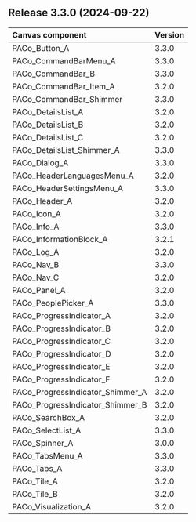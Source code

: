 ## Release 3.3.0 (2024-09-22)

| Canvas component | Version |
| :--- | :--- |
| PACo_Button_A | 3.3.0 |
| PACo_CommandBarMenu_A | 3.3.0 |
| PACo_CommandBar_B | 3.3.0 |
| PACo_CommandBar_Item_A | 3.2.0 |
| PACo_CommandBar_Shimmer | 3.3.0 |
| PACo_DetailsList_A | 3.2.0 |
| PACo_DetailsList_B | 3.2.0 |
| PACo_DetailsList_C | 3.2.0 |
| PACo_DetailsList_Shimmer_A | 3.3.0 |
| PACo_Dialog_A | 3.3.0 |
| PACo_HeaderLanguagesMenu_A | 3.2.0 |
| PACo_HeaderSettingsMenu_A | 3.3.0 |
| PACo_Header_A | 3.2.0 |
| PACo_Icon_A | 3.2.0 |
| PACo_Info_A | 3.3.0 |
| PACo_InformationBlock_A | 3.2.1 |
| PACo_Log_A | 3.2.0 |
| PACo_Nav_B | 3.3.0 |
| PACo_Nav_C | 3.2.0 |
| PACo_Panel_A | 3.2.0 |
| PACo_PeoplePicker_A | 3.3.0 |
| PACo_ProgressIndicator_A | 3.2.0 |
| PACo_ProgressIndicator_B | 3.2.0 |
| PACo_ProgressIndicator_C | 3.2.0 |
| PACo_ProgressIndicator_D | 3.2.0 |
| PACo_ProgressIndicator_E | 3.2.0 |
| PACo_ProgressIndicator_F | 3.2.0 |
| PACo_ProgressIndicator_Shimmer_A | 3.2.0 |
| PACo_ProgressIndicator_Shimmer_B | 3.2.0 |
| PACo_SearchBox_A | 3.2.0 |
| PACo_SelectList_A | 3.3.0 |
| PACo_Spinner_A | 3.0.0 |
| PACo_TabsMenu_A | 3.3.0 |
| PACo_Tabs_A | 3.3.0 |
| PACo_Tile_A | 3.2.0 |
| PACo_Tile_B | 3.2.0 |
| PACo_Visualization_A | 3.2.0 |

